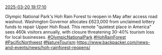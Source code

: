 [2025-03-20 19:17:10](https://mstdn.social/@hill_wanderer/114196364054662434)

Olympic National Park&#39;s Hoh Rain Forest to reopen in May after access road washout. Washington Governor allocates £623,000 from unclaimed lottery funds to repair Upper Hoh Road. This remote &quot;quietest place in America&quot; sees 460k visitors annually, with closure threatening 30-40% tourism loss for local businesses. <a href="https://mstdn.social/tags/OlympicNationalPark" class="mention hashtag" rel="tag">#OlympicNationalPark</a> <a href="https://mstdn.social/tags/HohRainForest" class="mention hashtag" rel="tag">#HohRainForest</a> <a href="https://mstdn.social/tags/PacificNorthwest" class="mention hashtag" rel="tag">#PacificNorthwest</a> <a href="https://mstdn.social/tags/NatureTourism" class="mention hashtag" rel="tag">#NatureTourism</a> <a href="https://www.backpacker.com/news-and-events/news/hoh-rainforest-reopens/" target="_blank" rel="nofollow noopener noreferrer" translate="no">https://www.backpacker.com/news-and-events/news/hoh-rainforest-reopens/</a>